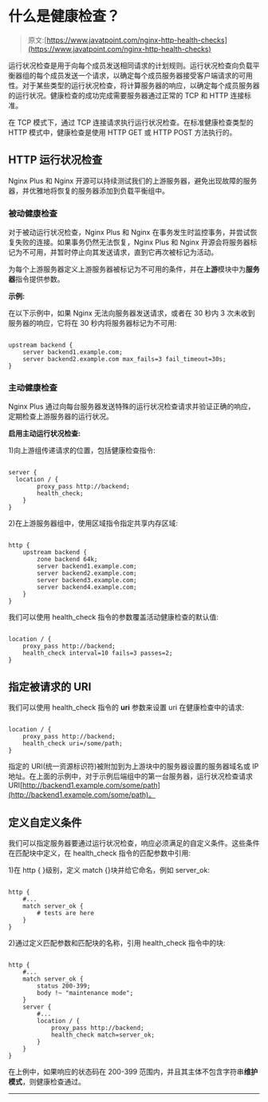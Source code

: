 # 什么是健康检查？

> 原文:[https://www.javatpoint.com/nginx-http-health-checks](https://www.javatpoint.com/nginx-http-health-checks)

运行状况检查是用于向每个成员发送相同请求的计划规则。运行状况检查向负载平衡器组的每个成员发送一个请求，以确定每个成员服务器接受客户端请求的可用性。对于某些类型的运行状况检查，将计算服务器的响应，以确定每个成员服务器的运行状况。健康检查的成功完成需要服务器通过正常的 TCP 和 HTTP 连接标准。

在 TCP 模式下，通过 TCP 连接请求执行运行状况检查。在标准健康检查类型的 HTTP 模式中，健康检查是使用 HTTP GET 或 HTTP POST 方法执行的。

## HTTP 运行状况检查

Nginx Plus 和 Nginx 开源可以持续测试我们的上游服务器，避免出现故障的服务器，并优雅地将恢复的服务器添加到负载平衡组中。

### 被动健康检查

对于被动运行状况检查，Nginx Plus 和 Nginx 在事务发生时监控事务，并尝试恢复失败的连接。如果事务仍然无法恢复，Nginx Plus 和 Nginx 开源会将服务器标记为不可用，并暂时停止向其发送请求，直到它再次被标记为活动。

为每个上游服务器定义上游服务器被标记为不可用的条件，并在**上游**模块中为**服务器**指令提供参数。

**示例:**

在以下示例中，如果 Nginx 无法向服务器发送请求，或者在 30 秒内 3 次未收到服务器的响应，它将在 30 秒内将服务器标记为不可用:

```

upstream backend {
    server backend1.example.com;
    server backend2.example.com max_fails=3 fail_timeout=30s;
}

```

### 主动健康检查

Nginx Plus 通过向每台服务器发送特殊的运行状况检查请求并验证正确的响应，定期检查上游服务器的运行状况。

**启用主动运行状况检查:**

1)向上游组传递请求的位置，包括健康检查指令:

```

server {
  location / {
        proxy_pass http://backend;
        health_check;
    }
}

```

2)在上游服务器组中，使用区域指令指定共享内存区域:

```

http {
    upstream backend {
        zone backend 64k;
        server backend1.example.com;
        server backend2.example.com;
        server backend3.example.com;
        server backend4.example.com;
    }
}

```

我们可以使用 health_check 指令的参数覆盖活动健康检查的默认值:

```

location / {
    proxy_pass http://backend;
    health_check interval=10 fails=3 passes=2;
}

```

## 指定被请求的 URI

我们可以使用 health_check 指令的 **uri** 参数来设置 uri 在健康检查中的请求:

```

location / {
    proxy_pass http://backend;
    health_check uri=/some/path;
}

```

指定的 URI(统一资源标识符)被附加到为上游块中的服务器设置的服务器域名或 IP 地址。在上面的示例中，对于示例后端组中的第一台服务器，运行状况检查请求 URI[http://backend1.example.com/some/path](http://backend1.example.com/some/path)。

## 定义自定义条件

我们可以指定服务器要通过运行状况检查，响应必须满足的自定义条件。这些条件在匹配块中定义，在 health_check 指令的匹配参数中引用:

1)在 http { }级别，定义 match {}块并给它命名，例如 server_ok:

```

http {
    #...
    match server_ok {
        # tests are here
    }
}

```

2)通过定义匹配参数和匹配块的名称，引用 health_check 指令中的块:

```

http {
    #...
    match server_ok {
        status 200-399;
        body !~ "maintenance mode";
    }
    server {
        #...
        location / {
            proxy_pass http://backend;
            health_check match=server_ok;
        }
    }
}

```

在上例中，如果响应的状态码在 200-399 范围内，并且其主体不包含字符串**维护模式**，则健康检查通过。

* * *